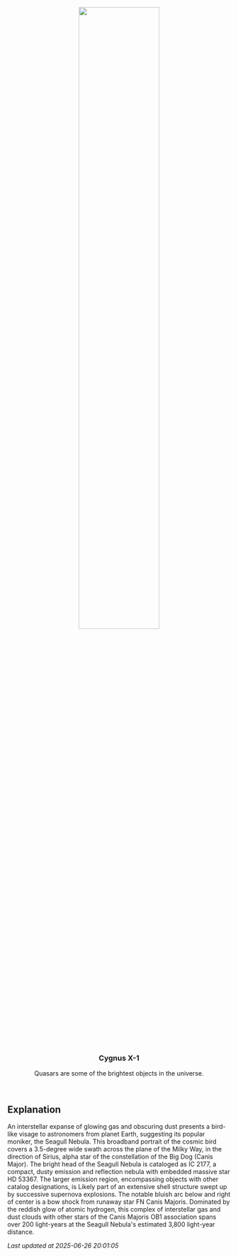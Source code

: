 <p align='center'>
    <img src='https://apod.nasa.gov/apod/image/2506/IC2177SeagullLRGB-APOD1024.jpg' width='60%' />
    <h3 align="center">Cygnus X-1</h3>
    <p align="center">Quasars are some of the brightest objects in the universe.</p>
</p>
<br/>

Explanation
--
An interstellar expanse of glowing gas and obscuring dust presents a bird-like visage to astronomers from planet Earth, suggesting its popular moniker, the Seagull Nebula. This broadband portrait of the cosmic bird covers a 3.5-degree wide swath across the plane of the Milky Way, in the direction of Sirius, alpha star of the constellation of the Big Dog (Canis Major). The bright head of the Seagull Nebula is cataloged as IC 2177, a compact, dusty emission and reflection nebula with embedded massive star HD 53367. The larger emission region, encompassing objects with other catalog designations, is Likely part of an extensive shell structure swept up by successive supernova explosions. The notable bluish arc below and right of center is a bow shock from runaway star FN Canis Majoris. Dominated by the reddish glow of atomic hydrogen, this complex of interstellar gas and dust clouds with other stars of the Canis Majoris OB1 association spans over 200 light-years at the Seagull Nebula's estimated 3,800 light-year distance.


*Last updated at 2025-06-26 20:01:05*
